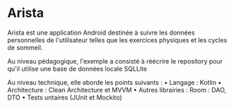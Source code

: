 # Arista
Arista est une application Android destinée à suivre les données personnelles de l'utilisateur telles que les exercices physiques et les cycles de sommeil.

Au niveau pédagogique, l'exemple a consisté à réécrire le repository pour qu'il utilise une base de données locale SQLLite

Au niveau technique, elle aborde les points suivants :
•	Langage : Kotlin
•	Architecture : Clean Architecture et MVVM
•	Autres librairies : Room : DAO, DTO
•	Tests untaires (JUnit et Mockito)
